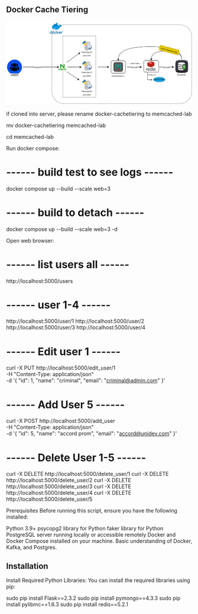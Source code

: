 ## Docker Cache Tiering
![Docker Cache Tiering](docker-cachetiering-diagram1.png)

if cloned into server, please rename docker-cachetiering to memcached-lab

mv docker-cachetiering memcached-lab

cd memcached-lab

Run docker compose:

# ------ build test to see logs ------
docker compose up --build --scale web=3

# ------ build to detach ------
docker compose up --build --scale web=3 -d


Open web browser:


# ------ list users all ------
http://localhost:5000/users

# ------ user 1-4 ------
http://localhost:5000/user/1
http://localhost:5000/user/2
http://localhost:5000/user/3
http://localhost:5000/user/4


# ------ Edit user 1 ------
curl -X PUT http://localhost:5000/edit_user/1 \
-H "Content-Type: application/json" \
-d '{
    "id": 1,
    "name": "criminal",
    "email": "criminal@admin.com"
}'


# ------ Add User 5 ------
curl -X POST http://localhost:5000/add_user \
-H "Content-Type: application/json" \
-d '{
    "id": 5,
    "name": "accord prom",
    "email": "accord@unidev.com"
}'


# ------ Delete User 1-5 ------
curl -X DELETE http://localhost:5000/delete_user/1
curl -X DELETE http://localhost:5000/delete_user/2
curl -X DELETE http://localhost:5000/delete_user/3
curl -X DELETE http://localhost:5000/delete_user/4
curl -X DELETE http://localhost:5000/delete_user/5




Prerequisites
Before running this script, ensure you have the following installed:

Python 3.9+
psycopg2 library for Python
faker library for Python
PostgreSQL server running locally or accessible remotely
Docker and Docker Compose installed on your machine.
Basic understanding of Docker, Kafka, and Postgres.



## Installation

Install Required Python Libraries:
You can install the required libraries using pip:

sudo pip install Flask==2.3.2
sudo pip install pymongo==4.3.3
sudo pip install pylibmc==1.6.3
sudo pip install redis==5.2.1

